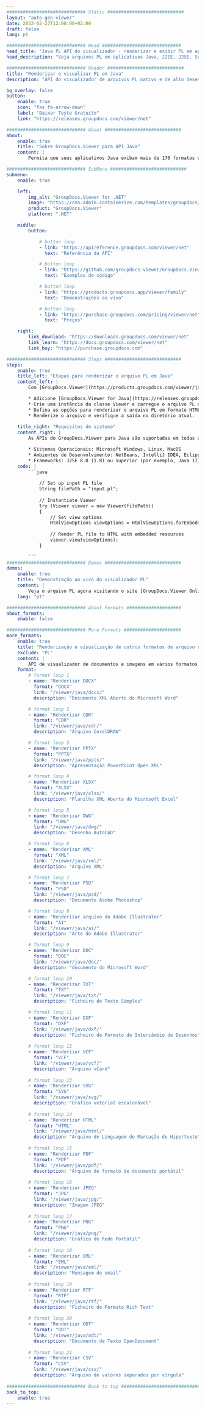 ```yaml
---
############################# Static ############################
layout: "auto-gen-viewer"
date: 2022-02-23T12:00:00+02:00
draft: false
lang: pt

############################# Head #############################
head_title: "Java PL API do visualizador - renderizar e exibir PL em aplicativos Java"
head_description: "Veja arquivos PL em aplicativos Java, J2EE, J2SE. Suporta a visualização de mais de 170 formatos de arquivo de imagem e documento em HTML, PDF ou modo de imagem com recursos avançados para gerenciar as opções de visualização de documentos."

############################# Header ############################
title: "Renderizar e visualizar PL em Java" 
description: "API do visualizador de arquivos PL nativo e de alto desempenho para aplicativos baseados em Java, J2EE e J2SE, suportando uma ampla gama de recursos adicionais para personalizar a aparência do formato do documento de saída." 

bg_overlay: false
button:
    enable: true
    icon: "fas fa-arrow-down"
    label: "Baixar Teste Gratuito"
    link: "https://releases.groupdocs.com/viewer/net"

############################# About ############################
about:
    enable: true
    title: "Sobre GroupDocs.Viewer para API Java" 
    content: |
        Permita que seus aplicativos Java exibam mais de 170 formatos de arquivo nos modos HTML, PDF ou imagem usando GroupDocs.Viewer para APIs Java sem nenhum software adicional instalado; como Microsoft Office, Apache Open Office, Adobe Acrobat Reader etc. Os desenvolvedores podem facilmente visualizar todas as imagens populares e tipos de documentos, incluindo Microsoft Office, OpenDocument, HTML, PDF, Arquivo, Diagramas, Photoshop, AutoCAD e formatos de linguagem de programação dentro dos aplicativos Java com renderização rápida e de alta qualidade.

############################# SubMenu ############################
submenu:
    enable: true

    left:
        img_alt: "GroupDocs.Viewer for .NET"
        image: "https://cms.admin.containerize.com/templates/groupdocs/images/product-logos/90x90-noborder/groupdocs-viewer-net.png"
        product: "GroupDocs.Viewer"
        platform: ".NET"

    middle:
        button:

            # button loop
            - link: "https://apireference.groupdocs.com/viewer/net"
              text: "Referência da API"

            # button loop
            - link: "https://github.com/groupdocs-viewer/GroupDocs.Viewer-for-.NET"
              text: "Exemplos de código"

            # button loop
            - link: "https://products.groupdocs.app/viewer/family"
              text: "Demonstrações ao vivo"

            # button loop
            - link: "https://purchase.groupdocs.com/pricing/viewer/net"
              text: "Preços"

    right:
        link_download: "https://downloads.groupdocs.com/viewer/net"
        link_learn: "https://docs.groupdocs.com/viewer/net"
        link_buy: "https://purchase.groupdocs.com"

############################# Steps ############################
steps:
    enable: true
    title_left: "Etapas para renderizar o arquivo PL em Java" 
    content_left: |
        Com [GroupDocs.Viewer](https://products.groupdocs.com/viewer/java/) você pode renderizar PL para HTML, JPEG, PNG ou PDF em algumas etapas.

        * Adicione [GroupDocs.Viewer for Java](https://releases.groupdocs.com/viewer/java/) como uma dependência ao seu projeto. 
        * Crie uma instância da classe Viewer e carregue o arquivo PL com o caminho completo. 
        * Defina as opções para renderizar o arquivo PL em formato HTML, PNG, JPEG ou PDF. 
        * Renderize o arquivo e verifique a saída no diretório atual. 
        
    title_right: "Requisitos de sistema" 
    content_right: |
        As APIs do GroupDocs.Viewer para Java são suportadas em todas as principais plataformas e sistemas operacionais. Antes de executar o código abaixo, certifique-se de ter os seguintes pré-requisitos instalados em seu sistema.

        * Sistemas Operacionais: Microsoft Windows, Linux, MacOS 
        * Ambientes de Desenvolvimento: NetBeans, IntelliJ IDEA, Eclipse etc. 
        * Frameworks: J2SE 8.0 (1.8) ou superior (por exemplo, Java 17) 
    code: |
        ```java
                        
            // Set up input PL file
            String filePath = "input.pl";
        
            // Instantiate Viewer
            try (Viewer viewer = new Viewer(filePath))
            {
            	// Set view options 
            	HtmlViewOptions viewOptions = HtmlViewOptions.forEmbeddedResources();
                    
            	// Render PL file to HTML with embedded resources
            	viewer.view(viewOptions);
            }
             
        ```
############################# Demos ############################
demos:
    enable: true
    title: "Demonstração ao vivo do visualizador PL"
    content: |
        Veja o arquivo PL agora visitando o site [GroupDocs.Viewer Online Apps](https://products.groupdocs.app/viewer/pl).
    lang: "pt"

############################# About Formats ####################
about_formats:
    enable: false

############################# More Formats #####################
more_formats:
    enable: true
    title: "Renderização e visualização de outros formatos de arquivo usando Java"
    exclude: "PL"
    content: |
        API de visualizador de documentos e imagens em vários formatos para Java. Veja alguns dos formatos de arquivo populares abaixo sem nenhum visualizador externo.
    format: 
        # format loop 1
        - name: "Renderizar DOCX"
          format: "DOCX"
          link: "/viewer/java/docx/"
          description: "Documento XML Aberto do Microsoft Word" 

        # format loop 2
        - name: "Renderizar CDR" 
          format: "CDR"
          link: "/viewer/java/cdr/"
          description: "Arquivo CorelDRAW" 

        # format loop 3
        - name: "Renderizar PPTX"
          format: "PPTX"
          link: "/viewer/java/pptx/"
          description: "Apresentação PowerPoint Open XML" 

        # format loop 4
        - name: "Renderizar XLSX"
          format: "XLSX"
          link: "/viewer/java/xlsx/"
          description: "Planilha XML Aberta do Microsoft Excel" 

        # format loop 5
        - name: "Renderizar DWG"
          format: "DWG"
          link: "/viewer/java/dwg/"
          description: "Desenho AutoCAD"

        # format loop 6
        - name: "Renderizar XML"
          format: "XML"
          link: "/viewer/java/xml/"
          description: "Arquivo XML"

        # format loop 7
        - name: "Renderizar PSD"
          format: "PSD"
          link: "/viewer/java/psd/"
          description: "Documento Adobe Photoshop"

        # format loop 8
        - name: "Renderizar arquivo do Adobe Illustrator"
          format: "AI"
          link: "/viewer/java/ai/"
          description: "Arte do Adobe Illustrator"

        # format loop 9
        - name: "Renderizar DOC"
          format: "DOC"
          link: "/viewer/java/doc/"
          description: "documento do Microsoft Word" 

        # format loop 10
        - name: "Renderizar TXT" 
          format: "TXT"
          link: "/viewer/java/txt/"
          description: "Ficheiro de Texto Simples" 

        # format loop 11
        - name: "Renderizar DXF" 
          format: "DXF"
          link: "/viewer/java/dxf/"
          description: "Ficheiro de Formato de Intercâmbio de Desenhos"  
          
        # format loop 12
        - name: "Renderizar VCF"
          format: "VCF"
          link: "/viewer/java/vcf/"
          description: "Arquivo vCard"  
              
        # format loop 13
        - name: "Renderizar SVG"
          format: "SVG"
          link: "/viewer/java/svg/"
          description: "Gráfico vetorial escalonável" 
          
        # format loop 14
        - name: "Renderizar HTML"
          format: "HTML"
          link: "/viewer/java/html/"
          description: "Arquivo de Linguagem de Marcação de Hipertexto" 
          
        # format loop 15
        - name: "Renderizar PDF"
          format: "PDF"
          link: "/viewer/java/pdf/"
          description: "Arquivo de formato de documento portátil"
          
        # format loop 16
        - name: "Renderizar JPEG"
          format: "JPG"
          link: "/viewer/java/jpg/"
          description: "Imagem JPEG"
          
        # format loop 17
        - name: "Renderizar PNG"
          format: "PNG"
          link: "/viewer/java/png/"
          description: "Gráfico de Rede Portátil" 
          
        # format loop 18
        - name: "Renderizar EML"
          format: "EML"
          link: "/viewer/java/eml/"
          description: "Mensagem de email" 
          
        # format loop 19
        - name: "Renderizar RTF"
          format: "RTF"
          link: "/viewer/java/rtf/"
          description: "Ficheiro de Formato Rich Text" 
          
        # format loop 20
        - name: "Renderizar ODT"
          format: "ODT"
          link: "/viewer/java/odt/"
          description: "Documento de Texto OpenDocument" 
          
        # format loop 21
        - name: "Renderizar CSV"
          format: "CSV"
          link: "/viewer/java/csv/"
          description: "Arquivo de valores separados por vírgula" 
          
############################# Back to top ###############################
back_to_top:
    enable: true
---
```


